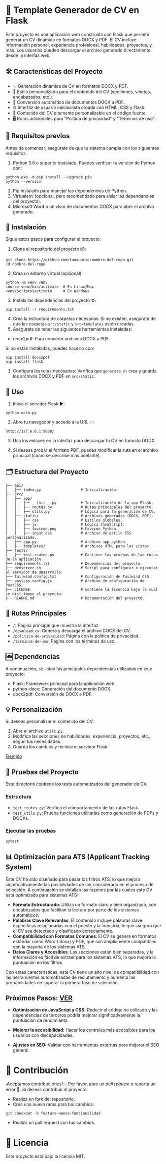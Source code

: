 # 🚀 Template Generador de CV en Flask
Este proyecto es una aplicación web construida con Flask que permite generar un CV dinámico en formatos DOCX y PDF. El CV incluye información personal, experiencia profesional, habilidades, proyectos, y más. Los usuarios pueden descargar el archivo generado directamente desde la interfaz web.

## 🛠️ Características del Proyecto
- ✨ Generación dinámica de CV en formatos DOCX y PDF.
- 🌟 Estilo personalizado para el contenido del CV (secciones, viñetas, encabezados, etc.).
- 📂 Conversión automática de documentos DOCX a PDF.
- 🌐 Interfaz de usuario minimalista creada con HTML, CSS y Flask.
- 📝 Contenido del CV altamente personalizable en el código fuente.
- 🖥️ Rutas adicionales para "Política de privacidad" y "Términos de uso".

## 📖 Requisitos previos
Antes de comenzar, asegúrate de que tu sistema cumpla con los siguientes requisitos:

1. Python 3.8 o superior instalado. Puedes verificar tu versión de Python con:
```
python.exe -m pip install --upgrade pip
python --version
```
2. Pip instalado para manejar las dependencias de Python.
3. Virtualenv (opcional, pero recomendado para aislar las dependencias del proyecto).
4. Microsoft Word o un visor de documentos DOCX para abrir el archivo generado.

## 💾 Instalación
Sigue estos pasos para configurar el proyecto:

1. Clona el repositorio del proyecto 📦:
```
git clone https://github.com/tuusuario/nombre-del-repo.git
cd nombre-del-repo
```
2. Crea un entorno virtual (opcional):
```
python -m venv venv
source venv/bin/activate  # En Linux/Mac
venv\Scripts\activate     # En Windows
```
3. Instala las dependencias del proyecto ⚙️:
```
pip install -r requirements.txt
```

4. Crea la estructura de carpetas necesarias: Si no existen, asegúrate de que las carpetas `src/static` y `src/templates` estén creadas.
5. Asegúrate de tener las siguientes herramientas instaladas:
- docx2pdf: Para convertir archivos DOCX a PDF.

Si no están instaladas, puedes hacerlo con:
```
pip install docx2pdf 
pip install flask
```
1. Configura las rutas necesarias:
Verifica que `generate_cv` crea y guarda los archivos DOCX y PDF en `src/static`.

## 🧩 Uso
1. Inicia el servidor Flask ▶️:
```
python main.py
```
2. Abre tu navegador y accede a la URL ✅:
```
http://127.0.0.1:5000/
```
3. Usa los enlaces en la interfaz para descargar tu CV en formato DOCX.

4. Si deseas probar el formato PDF, puedes modificar la ruta en el archivo principal (como se describe más adelante).

## 🗂️ Estructura del Proyecto
```
├── api/
│   ├── index.py                  # Inicialización.
├── src/
│   ├── app/
│   │   ├── __init__.py           # Inicialización de la app Flask.
│   │   ├── routes.py             # Rutas principales del proyecto.
│   │   ├── utils.py              # Lógica para la generación de CV.
│   ├── static/                   # Archivos generados (DOCX, PDF).
│   │   ├── css                   # Estilos globales.
│   │   ├── js                    # Lógica JavaScript.
│   │   ├── favicon.png           # Favicon Python.
│   │   ├── input.css             # Archivo de estilo CSS personalizado.
│   ├── app.py                    # Archivo app python.
│   ├── templates/                # Archivos HTML para las vistas.
├── tests/
│   ├── test_routes.py            # Contiene las pruebas de las rutas de la aplicación.
├── requirements.txt              # Dependencias del proyecto.
├── devserver.sh                  # Script para configurar o ejecutar el servidor de desarrollo.
├── tailwind.config.txt           # Configuración de Tailwind CSS.
├── postcss.config.js             # Archivo de configuración de PostCSS.
├── LICENSE                       # Contiene la licencia bajo la cual se distribuye el proyecto.
├── README.md                     # Documentación del proyecto.
```

## 🔄 Rutas Principales
- `/`: Página principal que muestra la interfaz.
- `/download_cv`: Genera y descarga el archivo DOCX del CV.
- `/politica-de-privacidad`: Página con la política de privacidad.
- `/terminos-de-uso`: Página con los términos de uso.

## 🆕 Dependencias
A continuación, se listan las principales dependencias utilizadas en este proyecto:
- Flask: Framework principal para la aplicación web.
- python-docx: Generación del documento DOCX.
- docx2pdf: Conversión de DOCX a PDF.

## 💡 Personalización
Si deseas personalizar el contenido del CV:
1. Abre el archivo `utils.py`.
2. Modifica las secciones de habilidades, experiencia, proyectos, etc., según tus necesidades.
3. Guarda los cambios y reinicia el servidor Flask.

[Ejemplo](CV.pdf)

## 🧪 Pruebas del Proyecto

Este directorio contiene los tests automatizados del generador de CV.

### Estructura

- `test_routes.py`: Verifica el comportamiento de las rutas Flask.
- `test_utils.py`: Prueba funciones utilitarias como generación de PDFs y DOCXs.

### Ejecutar las pruebas

```
pytest
```

## 📊 Optimización para ATS (Applicant Tracking System)

Este CV ha sido diseñado para pasar los filtros ATS, lo que mejora significativamente las posibilidades de ser considerado en el proceso de selección. A continuación se detallan las razones por las cuales este CV está optimizado para sistemas ATS:

- **Formato Estructurado**: Utiliza un formato claro y bien organizado, con encabezados que facilitan la lectura por parte de los sistemas automáticos.
- **Palabras Clave Relevantes**: El contenido incluye palabras clave específicas relacionadas con el puesto y la industria, lo que asegura que el CV sea detectado y clasificado correctamente.
- **Compatibilidad con Formatos Comunes**: El CV se genera en formatos estándar como Word (.docx) y PDF, que son ampliamente compatibles con la mayoría de los sistemas ATS.
- **Datos Claros y Accesibles**: Las secciones están bien separadas, y la información es fácil de extraer para los sistemas ATS, lo que mejora la puntuación en los filtros.

Con estas características, este CV tiene un alto nivel de compatibilidad con las herramientas automatizadas de reclutamiento y aumenta las probabilidades de superar la primera fase de selección.

## Próximos Pasos: [VER](Métricas_del_proyecto.md)
- **Optimización de JavaScript y CSS:** Reducir el código no utilizado y las dependencias de terceros podría mejorar significativamente la puntuación de rendimiento.

- **Mejorar la accesibilidad:** Hacer los controles más accesibles para los usuarios con discapacidades.

- **Ajustes en SEO:** Validar con herramientas externas para mejorar el SEO general.

# 🤝 Contribución
¡Aceptamos contribuciones! 💡 Por favor, abre un *pull request* o reporta un error 🐛.
Si deseas contribuir al proyecto:
- Realiza un fork del repositorio.
- Crea una nueva rama para tus cambios:
```
git checkout -b feature-nueva-funcionalidad
```
- Realiza un pull request con tus cambios.

# 📜 Licencia
Este proyecto está bajo la licencia MIT.
